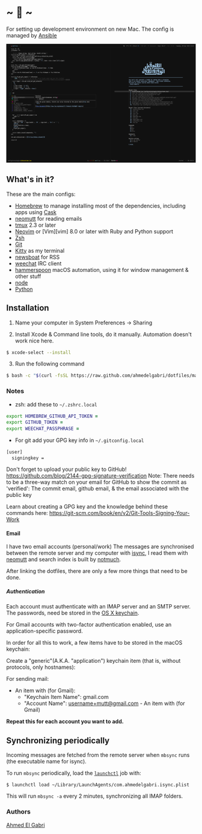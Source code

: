 # ~ 🍭 ~

For setting up development environment on new Mac. The config is managed by
[Ansible](https://www.ansible.com/)

![screenshot](https://raw.githubusercontent.com/ahmedelgabri/dotfiles/master/screenshot.png)

## What's in it?

These are the main configs:

- [Homebrew][homebrew] to manage installing most of the dependencies, including
  apps using [Cask](https://github.com/caskroom/homebrew-cask)
- [neomutt][neomutt] for reading emails
- [tmux][tmux] 2.3 or later
- [Neovim][neovim] or [Vim][vim] 8.0 or later with Ruby and Python support
- [Zsh][zsh]
- [Git][git]
- [Kitty][kitty] as my terminal
- [newsboat][newsboat] for RSS
- [weechat][weechat] IRC client
- [hammerspoon][hammerspoon] macOS automation, using it for window management &
  other stuff
- [node][node]
- [Python][python]

## Installation

1. Name your computer in System Preferences -> Sharing

2. Install Xcode & Command line tools, do it manually. Automation doesn't work
   nice here.

```bash
$ xcode-select --install
```

3. Run the following command

```bash
$ bash -c "$(curl -fsSL https://raw.github.com/ahmedelgabri/dotfiles/master/install)"
```

### Notes

- zsh: add these to `~/.zshrc.local`

```zsh
export HOMEBREW_GITHUB_API_TOKEN =
export GITHUB_TOKEN =
export WEECHAT_PASSPHRASE =
```

- For git add your GPG key info in `~/.gitconfig.local`

```
[user]
  signingkey =
```

Don't forget to upload your public key to GitHub!
https://github.com/blog/2144-gpg-signature-verification Note: There needs to be
a three-way match on your email for GitHub to show the commit as 'verified': The
commit email, github email, & the email associated with the public key

Learn about creating a GPG key and the knowledge behind these commands here:
https://git-scm.com/book/en/v2/Git-Tools-Signing-Your-Work

#### Email

I have two email accounts (personal/work) The messages are synchronised between
the remote server and my computer with [isync][isync], I read them with
[neomutt][neomutt] and search index is built by [notmuch][notmuch].

After linking the dotfiles, there are only a few more things that need to be
done.

##### Authentication

Each account must authenticate with an IMAP server and an SMTP server. The
passwords, need be stored in the [OS X keychain][keychain].

For Gmail accounts with two-factor authentication enabled, use an
application-specific password.

In order for all this to work, a few items have to be stored in the macOS
keychain:

Create a "generic"(A.K.A. "application") keychain item (that is, without
protocols, only hostnames):

For sending mail:

- An item with (for Gmail):
  - "Keychain Item Name": gmail.com
  - "Account Name": username+mutt@gmail.com - An item with (for Gmail)

**Repeat this for each account you want to add.**

## Synchronizing periodically

Incoming messages are fetched from the remote server when `mbsync` runs (the
executable name for isync).

To run `mbsync` periodically, load the [`launchctl`][launchctl] job with:

```shell
$ launchctl load ~/Library/LaunchAgents/com.ahmedelgabri.isync.plist
```

This will run `mbsync -a` every 2 minutes, synchronizing all IMAP folders.

### Authors

[Ahmed El Gabri](https://twitter.com/AhmedElGabri)

[isync]: http://isync.sourceforge.net
[notmuch]: https://notmuchmail.org
[keychain]: https://en.wikipedia.org/wiki/Keychain_(software)
[launchctl]: http://launchd.info
[neomutt]: https://neomutt.org/
[homebrew]: https://brew.sh/
[tmux]: http://tmux.sourceforge.net/
[neovim]: https://neovim.io
[zsh]: http://www.zsh.org/
[git]: http://git-scm.com/
[kitty]: https://github.com/kovidgoyal/kitty
[newsboat]: http://newsboat.org/
[weechat]: https://weechat.org/
[hammerspoon]: http://www.hammerspoon.org/
[node]: https://nodejs.org
[python]: https://www.python.org/
